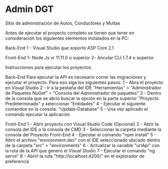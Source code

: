 # Admin DGT

Sitio de administración de Autos, Conductores y Multas

Antes de ejecutar el proyecto completo se tienen que tener en consideración los siguientes elementos instalados en la PC:

Back-End
1 - Visual Studio que soporte ASP Core 2.1

Front-End
1- Node Js vr 11.11.0 o superior
2- Ancular CLI 1.7.4 o superior

Instrucciones para ejecutar los proyectos.

Back-End
Para ejecutar la API es necesario correr las migraciones y ejecutar el proyecto. Para eso siga los siguientes pasos:
1 - Abra el proyecto en Visual Studio
2 - Ir a la pestaña del IDE "Herramientas" > "Administrador de Paquetes NuGet" > "Consola del Administrador de paquetes"
3 - Dentro de la consola que se abrió buscar la opción en la parte superior "Proyecto Predeterminado" y seleccionar "Entidades"
4 - Ejecutar el siguiente comandoe en la consola: "Update-Database"
5 - Una vez aplicado el comando ejecutar la aplicación

Front-End
1 - Abrir proyecto con Visual Studio Code (Opcional)
2 - Abrir la consola del IDE o la consola de CMD
3 - Seleccionar la carpeta mediante la consola del Proyecto Front-End
4 - Ejecutar el comando "npm install"
5 - Abrir el archivo "environment.dev" con el IDE seleccionado ubicado dentro de la carpeta "src" > "environments"
6 - Actualizar la variable "urlApi" con la ruta de la API que genero el Visual Studio 
7 - Ejecutar el comando "ng serve"
8 - Abrirl la ruta "http://localhost:4200/" en el explorador de preferencia 
